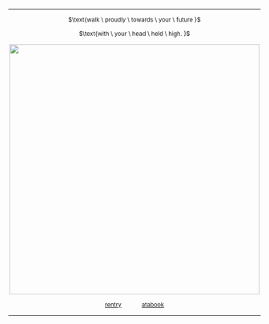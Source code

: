 ***
<div align="center"> 
  
<sup>$\text{walk \ proudly \ towards \ your \ future \}\$</sub></sup>

<sup>$\text{with \ your \ head \ held \ high. \}\$</sub></sup>
<p align="center"> <img width="500" src="https://files.catbox.moe/u3g5yh.png">

<div align="center"> 
  
<sup>[rentry](https://rentry.co/westrnights)⠀⠀ ⠀⠀ [atabook](https://yaoiangel.atabook.org/)</sub></sup>
***
